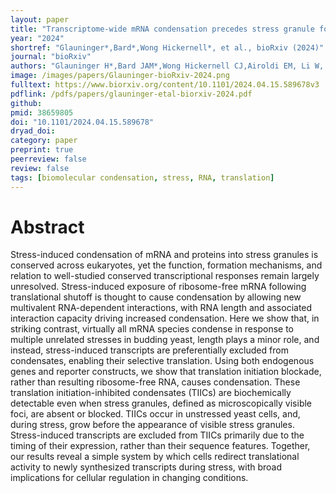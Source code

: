 ```yaml
---
layout: paper
title: "Transcriptome-wide mRNA condensation precedes stress granule formation and excludes stress-induced transcripts"
year: "2024"
shortref: "Glauninger*,Bard*,Wong Hickernell*, et al., bioRxiv (2024)"
journal: "bioRxiv"
authors: "Glauninger H*,Bard JAM*,Wong Hickernell CJ,Airoldi EM, Li W, Singer RH, Paul S, Fei J, Socnick TR, Wallace EWJ, Drummond DA"
image: /images/papers/Glauninger-bioRxiv-2024.png
fulltext: https://www.biorxiv.org/content/10.1101/2024.04.15.589678v3
pdflink: /pdfs/papers/glauninger-etal-biorxiv-2024.pdf
github: 
pmid: 38659805
doi: "10.1101/2024.04.15.589678"
dryad_doi: 
category: paper
preprint: true
peerreview: false
review: false
tags: [biomolecular condensation, stress, RNA, translation]
---
```


# Abstract 

Stress-induced condensation of mRNA and proteins into stress granules is conserved across eukaryotes, yet the function, formation mechanisms, and relation to well-studied conserved transcriptional responses remain largely unresolved. Stress-induced exposure of ribosome-free mRNA following translational shutoff is thought to cause condensation by allowing new multivalent RNA-dependent interactions, with RNA length and associated interaction capacity driving increased condensation. Here we show that, in striking contrast, virtually all mRNA species condense in response to multiple unrelated stresses in budding yeast, length plays a minor role, and instead, stress-induced transcripts are preferentially excluded from condensates, enabling their selective translation. Using both endogenous genes and reporter constructs, we show that translation initiation blockade, rather than resulting ribosome-free RNA, causes condensation. These translation initiation-inhibited condensates (TIICs) are biochemically detectable even when stress granules, defined as microscopically visible foci, are absent or blocked. TIICs occur in unstressed yeast cells, and, during stress, grow before the appearance of visible stress granules. Stress-induced transcripts are excluded from TIICs primarily due to the timing of their expression, rather than their sequence features. Together, our results reveal a simple system by which cells redirect translational activity to newly synthesized transcripts during stress, with broad implications for cellular regulation in changing conditions.